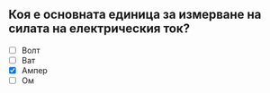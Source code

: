 ## Коя е основната единица за измерване на силата на електрическия ток?

<!-- Верният отговор е отбелязан с [X] -->

- [ ] Волт
- [ ] Ват
- [X] Ампер
- [ ] Ом
